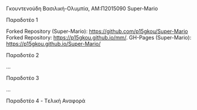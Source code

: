 Γκουντενούδη Βασιλική-Ολυμπία, ΑΜ:Π2015090 Super-Mario

Παραδοτέο 1

Forked Repository (Super-Mario): https://github.com/p15gkou/Super-Mario Forked Repository: https://p15gkou.github.io/mm/. GH-Pages (Super-Mario): https://p15gkou.github.io/Super-Mario/

Παραδοτέο 2

...

Παραδοτέο 3

...

Παραδοτέο 4 - Tελική Αναφορά
